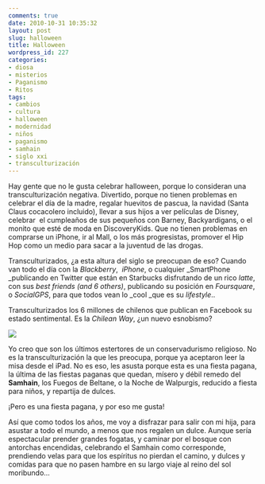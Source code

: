 ```yaml
---
comments: true
date: 2010-10-31 10:35:32
layout: post
slug: halloween
title: Halloween
wordpress_id: 227
categories:
- diosa
- misterios
- Paganismo
- Ritos
tags:
- cambios
- cultura
- halloween
- modernidad
- niños
- paganismo
- samhain
- siglo xxi
- transculturización
---
```


Hay gente que no le gusta celebrar halloween, porque lo consideran una transculturización negativa. Divertido, porque no tienen problemas en celebrar el día de la madre, regalar huevitos de pascua, la navidad (Santa Claus cocacolero incluido), llevar a sus hijos a ver películas de Disney, celebrar  el cumpleaños de sus pequeños con Barney, Backyardigans, o el monito que esté de moda en DiscoveryKids. Que no tienen problemas en comprarse un iPhone, ir al Mall, o los más progresistas, promover el Hip Hop como un medio para sacar a la juventud de las drogas.

Transculturizados, ¿a esta altura del siglo se preocupan de eso? Cuando van todo el día con la _Blackberry_,  _iPhone_, o cualquier _SmartPhone _publicando en Twitter que están en Starbucks disfrutando de un rico _latte_, con sus _best friends (and 6 others)_, publicando su posición en _Foursquare_, o _SocialGPS_, para que todos vean lo _cool _que es su _lifestyle_..

Transculturizados los 6 millones de chilenos que publican en Facebook su estado sentimental. Es la _Chilean Way_, ¿un nuevo esnobismo?

![](http://www.akarru.org/blog/wp-content/uploads/2010/10/samhain-300x199.jpg)

Yo creo que son los últimos estertores de un conservadurismo religioso. No es la transculturización la que les preocupa, porque ya aceptaron leer la misa desde el iPad. No es eso, les asusta porque esta es una fiesta pagana, la última de las fiestas paganas que quedan, mísero y débil remedo del **Samhain**, los Fuegos de Beltane, o la Noche de Walpurgis, reducido a fiesta para niños, y repartija de dulces.

¡Pero es una fiesta pagana, y por eso me gusta!

Así que como todos los años, me voy a disfrazar para salir con mi hija, para asustar a todo el mundo, a menos que nos regalen un dulce. Aunque sería espectacular prender grandes fogatas, y caminar por el bosque con antorchas encendidas, celebrando el Samhain como corresponde, prendiendo velas para que los espíritus no pierdan el camino, y dulces y comidas para que no pasen hambre en su largo viaje al reino del sol moribundo...
